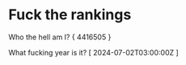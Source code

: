 # Fuck the rankings

Who the hell am I?
{ 4416505 }

What fucking year is it?
[ 2024-07-02T03:00:00Z ]
